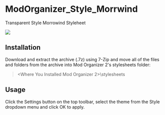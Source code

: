 # ModOrganizer_Style_Morrwind
Transparent Style Morrowind Styleheet

![](https://staticdelivery.nexusmods.com/mods/100/images/49140/49140-1608482185-945676628.png)

## Installation

Download and extract the archive (.7z) using 7-Zip and move all of the files and folders from the archive into Mod Organizer 2's stylesheets folder:

> <Where You Installed Mod Organizer 2>\stylesheets

## Usage

Click the Settings button on the top toolbar, select the theme from the Style dropdown menu and click OK to apply.
